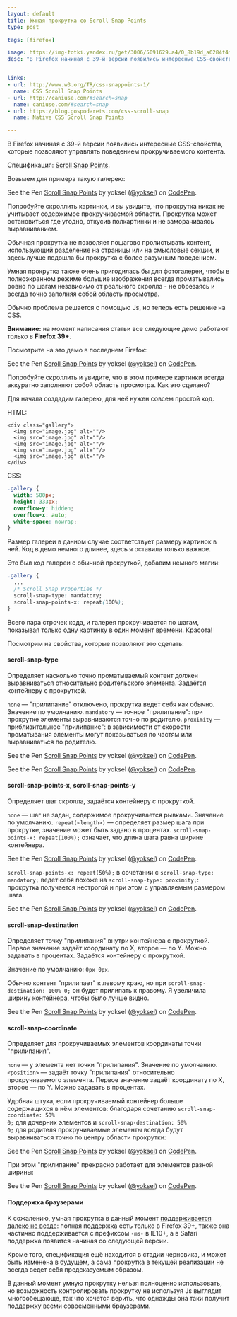 ```yaml
---
layout: default
title: Умная прокрутка со Scroll Snap Points
type: post

tags: [firefox]

image: https://img-fotki.yandex.ru/get/3006/5091629.a4/0_8b19d_a6284f4f_orig
desc: "В Firefox начиная с 39-й версии появились интересные CSS-свойства, которые позволяют управлять поведением прокручиваемого контента."


links:
- url: http://www.w3.org/TR/css-snappoints-1/
  name: CSS Scroll Snap Points
- url: http://caniuse.com/#search=snap
  name: caniuse.com/#search=snap
- url: https://blog.gospodarets.com/css-scroll-snap
  name: Native CSS Scroll Snap Points

---
```


В Firefox начиная с 39-й версии появились интересные CSS-свойства, которые позволяют управлять поведением прокручиваемого контента.<!--more-->

Cпецификация: <a href="http://www.w3.org/TR/css-snappoints-1/">Scroll Snap Points</a>.

Возьмем для примера такую галерею:

<p data-height="550" data-theme-id="4974" data-slug-hash="zGWGzo" data-default-tab="result" data-user="yoksel" class='codepen'>See the Pen <a href='http://codepen.io/yoksel/pen/zGWGzo/'>Scroll Snap Points</a> by yoksel (<a href='http://codepen.io/yoksel'>@yoksel</a>) on <a href='http://codepen.io'>CodePen</a>.</p>
<script async src="//assets.codepen.io/assets/embed/ei.js"></script>

Попробуйте скроллить картинки, и вы увидите, что прокрутка никак не учитывает содержимое прокручиваемой области. Прокрутка может остановиться где угодно, откусив полкартинки и не заморачиваясь выравниванием.

Обычная прокрутка не позволяет пошагово пролистывать контент, использующий разделение на страницы или на смысловые секции, и здесь лучше подошла бы прокрутка с более разумным поведением.

Умная прокрутка также очень пригодилась бы для фотогалереи, чтобы в полноэкранном режиме большие изображения всегда проматывались ровно по шагам независимо от реального скролла - не обрезаясь и всегда точно заполняя собой область просмотра.

Обычно проблема решается с помощью Js, но теперь есть решение на CSS.

<div class="warning--before-read"><b>Внимание:</b> на момент написания статьи все следующие демо работают только в <b>Firefox 39+</b>.</div>

Посмотрите на это демо в последнем Firefox:

<p data-height="550" data-theme-id="4974" data-slug-hash="RPMPOv" data-default-tab="result" data-user="yoksel" class='codepen'>See the Pen <a href='http://codepen.io/yoksel/pen/RPMPOv/'>Scroll Snap Points</a> by yoksel (<a href='http://codepen.io/yoksel'>@yoksel</a>) on <a href='http://codepen.io'>CodePen</a>.</p>
<script async src="//assets.codepen.io/assets/embed/ei.js"></script>

Попробуйте скроллить и увидите, что в этом примере картинки всегда аккуратно заполняют собой область просмотра. Как это сделано?

Для начала создадим галерею, для неё нужен совсем простой код.

HTML:

```markup
<div class="gallery">
  <img src="image.jpg" alt=""/>
  <img src="image.jpg" alt=""/>
  <img src="image.jpg" alt=""/>
  <img src="image.jpg" alt=""/>
  <img src="image.jpg" alt=""/>
</div>
```

CSS:

```css
.gallery {
  width: 500px;
  height: 333px;
  overflow-y: hidden;
  overflow-x: auto;
  white-space: nowrap;
}
```

Размер галереи в данном случае соответствует размеру картинок в ней. Код в демо немного длинее, здесь я оставила только важное.

Это был код галереи с обычной прокруткой, добавим немного магии:


```css
.gallery {
  ...
  /* Scroll Snap Properties */
  scroll-snap-type: mandatory;
  scroll-snap-points-x: repeat(100%);
}
```

Всего пара строчек кода, и галерея прокручивается по шагам, показывая только одну картинку в один момент времени. Красота!

Посмотрим на свойства, которые позволяют это сделать:


<section id="scroll-snap-type" data-name="scroll-snap-type"><h4>scroll-snap-type</h4>

Определяет насколько точно проматываемый контент должен выравниваться относительно родительского элемента.
Задаётся контейнеру с прокруткой.

<code>none</code> — "прилипание" отключено, прокрутка ведет себя как обычно. Значение по умолчанию.
<code>mandatory</code> — точное "прилипание": при прокрутке элементы выравниваются точно по родителю.
<code>proximity</code> — приблизительное "прилипание": в зависимости от скорости проматывания элементы могут показываться по частям или выравниваться по родителю.

<p data-height="550" data-theme-id="4974" data-slug-hash="RPMWeP" data-default-tab="result" data-user="yoksel" class='codepen'>See the Pen <a href='http://codepen.io/yoksel/pen/RPMWeP/'>Scroll Snap Points</a> by yoksel (<a href='http://codepen.io/yoksel'>@yoksel</a>) on <a href='http://codepen.io'>CodePen</a>.</p>
<script async src="//assets.codepen.io/assets/embed/ei.js"></script>

<p data-height="550" data-theme-id="4974" data-slug-hash="qdoOQw" data-default-tab="result" data-user="yoksel" class='codepen'>See the Pen <a href='http://codepen.io/yoksel/pen/qdoOQw/'>Scroll Snap Points</a> by yoksel (<a href='http://codepen.io/yoksel'>@yoksel</a>) on <a href='http://codepen.io'>CodePen</a>.</p>
<script async src="//assets.codepen.io/assets/embed/ei.js"></script>
</section>

<section id="scroll-snap-points-x" data-name="scroll-snap-points-x"><h4>scroll-snap-points-x, scroll-snap-points-y</h4>

Определяет шаг скролла, задаётся контейнеру с прокруткой.

<code>none</code> — шаг не задан, содержимое прокручивается рывками. Значение по умолчанию.
<code>repeat(&lt;length>)</code> — определяет размер шага при прокрутке, значение может быть задано в процентах. <code>scroll-snap-points-x: repeat(100%);</code> означает, что длина шага равна ширине контейнера.

<p data-height="550" data-theme-id="4974" data-slug-hash="XbEXro" data-default-tab="result" data-user="yoksel" class='codepen'>See the Pen <a href='http://codepen.io/yoksel/pen/XbEXro/'>Scroll Snap Points</a> by yoksel (<a href='http://codepen.io/yoksel'>@yoksel</a>) on <a href='http://codepen.io'>CodePen</a>.</p>
<script async src="//assets.codepen.io/assets/embed/ei.js"></script>

<code>scroll-snap-points-x: repeat(50%);</code> в сочетании с <code>scroll-snap-type: mandatory;</code> ведет себя похоже на <code>scroll-snap-type: proximity;</code>: прокрутка получается нестрогой и при этом с управляемым размером шага.

<p data-height="550" data-theme-id="4974" data-slug-hash="Qbmywa" data-default-tab="result" data-user="yoksel" class='codepen'>See the Pen <a href='http://codepen.io/yoksel/pen/Qbmywa/'>Scroll Snap Points</a> by yoksel (<a href='http://codepen.io/yoksel'>@yoksel</a>) on <a href='http://codepen.io'>CodePen</a>.</p>
<script async src="//assets.codepen.io/assets/embed/ei.js"></script>
</section>

<section id="scroll-snap-destination" data-name="scroll-snap-destination"><h4>scroll-snap-destination</h4>

Определяет точку "прилипания" внутри контейнера с прокруткой. Первое значение задаёт координату по X, второе — по Y.
Можно задавать в процентах.
Задаётся контейнеру с прокруткой.

Значение по умолчанию: <code>0px 0px</code>.

Обычно контент "прилипает" к левому краю, но при <code>scroll-snap-destination: 100% 0;</code> он будет прилипать к правому. Я увеличила ширину контейнера, чтобы было лучше видно.

<p data-height="550" data-theme-id="4974" data-slug-hash="mJxVer" data-default-tab="result" data-user="yoksel" class='codepen'>See the Pen <a href='http://codepen.io/yoksel/pen/mJxVer/'>Scroll Snap Points</a> by yoksel (<a href='http://codepen.io/yoksel'>@yoksel</a>) on <a href='http://codepen.io'>CodePen</a>.</p>
<script async src="//assets.codepen.io/assets/embed/ei.js"></script>
</section>

<section id="scroll-snap-coordinate" data-name="scroll-snap-coordinate"><h4>scroll-snap-coordinate</h4>

Определяет для прокручиваемых элементов координаты точки "прилипания".

<code>none</code> — у элемента нет точки "прилипания". Значение по умолчанию.
<code>&lt;position></code> — задаёт точку "прилипания" относительно прокручиваемого элемента. Первое значение задаёт координату по X, второе — по Y.
Можно задавать в процентах.

Удобная штука, если прокручиваемый контейнер больше содержащихся в нём элементов: благодаря сочетанию <code>scroll-snap-coordinate: 50% 0;</code> для дочерних элементов и <code>scroll-snap-destination: 50% 0;</code> для родителя прокручиваемые элементы всегда будут выравниваться точно по центру области прокрутки:

<p data-height="550" data-theme-id="4974" data-slug-hash="LVdGZE" data-default-tab="result" data-user="yoksel" class='codepen'>See the Pen <a href='http://codepen.io/yoksel/pen/LVdGZE/'>Scroll Snap Points</a> by yoksel (<a href='http://codepen.io/yoksel'>@yoksel</a>) on <a href='http://codepen.io'>CodePen</a>.</p>
<script async src="//assets.codepen.io/assets/embed/ei.js"></script>

При этом "прилипание" прекрасно работает для элементов разной ширины:

<p data-height="550" data-theme-id="4974" data-slug-hash="oXqbWb" data-default-tab="result" data-user="yoksel" class='codepen'>See the Pen <a href='http://codepen.io/yoksel/pen/oXqbWb/'>Scroll Snap Points</a> by yoksel (<a href='http://codepen.io/yoksel'>@yoksel</a>) on <a href='http://codepen.io'>CodePen</a>.</p>
<script async src="//assets.codepen.io/assets/embed/ei.js"></script>
</section>

<section markdown="1"><h4>Поддержка браузерами</h4>

К сожалению, умная прокрутка в данный момент <a href="http://caniuse.com/#search=snap">поддерживается далеко не везде</a>: полная поддержка есть только в Firefox 39+, также она частично поддерживается с префиксом <code>-ms-</code> в IE10+, а в Safari поддержка появится начиная со следующей версии.

Кроме того, спецификация ещё находится в стадии черновика, и может быть изменена в будущем, а сама прокрутка в текущей реализации не всегда ведет себя предсказуемым образом.

В данный момент умную прокрутку нельзя полноценно использовать, но возможность контролировать прокрутку не используя Js выглядит многообещающе, так что хочется верить, что однажды она таки получит поддержку всеми современными браузерами.
</section>
